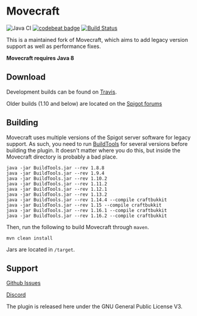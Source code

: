 Movecraft
======
![Java CI](https://github.com/eirik1996/Movecraft/workflows/Java%20CI/badge.svg?branch=master)
[![codebeat badge](https://codebeat.co/badges/77751ae4-80f7-460a-a225-0e3ae8cbbab1)](https://codebeat.co/projects/github-com-apdevteam-movecraft-master)
[![Build Status](https://travis-ci.org/APDevTeam/Movecraft.svg?branch=master)](https://travis-ci.org/APDevTeam/Movecraft)

This is a maintained fork of Movecraft, which aims to add legacy version support as well as performance fixes.

**Movecraft requires Java 8**

## Download

Development builds can be found on [Travis](https://travis-ci.org/APDevTeam/Movecraft).

Older builds (1.10 and below) are located on the [Spigot forums](https://www.spigotmc.org/resources/movecraft.31321/)

## Building
Movecraft uses multiple versions of the Spigot server software for legacy support. As such, you need to run [BuildTools](https://www.spigotmc.org/wiki/buildtools/) for several versions before building the plugin. It doesn't matter where you do this, but inside the Movecraft directory is probably a bad place.

```
java -jar BuildTools.jar --rev 1.8.8
java -jar BuildTools.jar --rev 1.9.4
java -jar BuildTools.jar --rev 1.10.2
java -jar BuildTools.jar --rev 1.11.2
java -jar BuildTools.jar --rev 1.12.1
java -jar BuildTools.jar --rev 1.13.2
java -jar BuildTools.jar --rev 1.14.4 --compile craftbukkit
java -jar BuildTools.jar --rev 1.15 --compile craftbukkit
java -jar BuildTools.jar --rev 1.16.1 --compile craftbukkit
java -jar BuildTools.jar --rev 1.16.2 --compile craftbukkit
```

Then, run the following to build Movecraft through `maven`.
```
mvn clean install
```
Jars are located in `/target`.

## Support
[Github Issues](https://github.com/eirikh1996/Movecraft/issues)

[Discord](https://discord.gg/ukYYG2T)

The plugin is released here under the GNU General Public License V3. 
